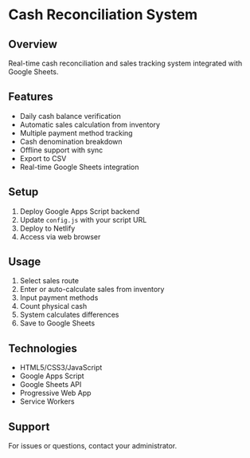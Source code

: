 # Cash Reconciliation System

## Overview
Real-time cash reconciliation and sales tracking system integrated with Google Sheets.

## Features
- Daily cash balance verification
- Automatic sales calculation from inventory
- Multiple payment method tracking
- Cash denomination breakdown
- Offline support with sync
- Export to CSV
- Real-time Google Sheets integration

## Setup
1. Deploy Google Apps Script backend
2. Update `config.js` with your script URL
3. Deploy to Netlify
4. Access via web browser

## Usage
1. Select sales route
2. Enter or auto-calculate sales from inventory
3. Input payment methods
4. Count physical cash
5. System calculates differences
6. Save to Google Sheets

## Technologies
- HTML5/CSS3/JavaScript
- Google Apps Script
- Google Sheets API
- Progressive Web App
- Service Workers

## Support
For issues or questions, contact your administrator.